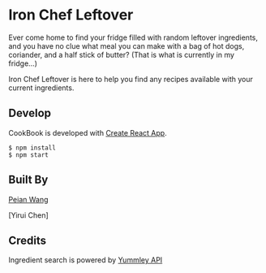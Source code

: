 # Iron Chef Leftover

Ever come home to find your fridge filled with random leftover ingredients, and you have no clue what meal you can make with a bag of hot dogs, coriander, and a half stick of butter? (That is what is currently in my fridge...)

Iron Chef Leftover is here to help you find any recipes available with your current ingredients.

## Develop
CookBook is developed with [Create React App](https://github.com/facebookincubator/create-react-app).
```
$ npm install
$ npm start
```

## Built By
[Peian Wang](https://github.com/mangopeian) 

[Yirui Chen]

## Credits
Ingredient search is powered by [Yummley API](https://developer.yummly.com/)

